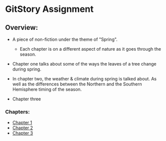 # GitStory Assignment

## Overview: 

- A piece of non-fiction under the theme of "Spring".
    - Each chapter is on a different aspect of nature as it goes through the season.
    
- Chapter one talks about some of the ways the leaves of a tree change during spring.

- In chapter two, the weather & climate during spring is talked about.
  As well as the differences between the Northern and the Southern Hemisphere timing of the season. 

- Chapter three
    
### Chapters:

* [Chapter 1](chapter01.md)
* [Chapter 2](chapter02.html)
* [Chapter 3](chapter03.md)
